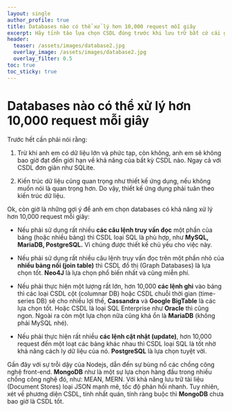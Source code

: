 ```yaml
---
layout: single
author_profile: true
title: Databases nào có thể xử lý hơn 10,000 request mỗi giây
excerpt: Hãy tỉnh táo lựa chọn CSDL đúng trước khi lưu trữ bất cứ cái gì
header:
  teaser: /assets/images/database2.jpg
  overlay_image: /assets/images/database2.jpg
  overlay_filter: 0.5
toc: true
toc_sticky: true
---
```


# Databases nào có thể xử lý hơn 10,000 request mỗi giây

Trước hết cần phải nói rằng:

1. Trừ khi anh em có dữ liệu lớn và phức tạp, còn không, anh em sẽ không bao giờ đạt đến giới hạn về khả năng của bất kỳ CSDL nào. Ngay cả với CSDL đơn giản như SQLite.

2. Kiến trúc dữ liệu cũng quan trọng như thiết kế ứng dụng, nếu không muốn nói là quan trọng hơn. Do vậy, thiết kế ứng dụng phải tuân theo kiến trúc dữ liệu.

Ok, còn giờ là những gợi ý để anh em chọn databases có khả năng xử lý hơn 10,000 request mỗi giây:

- Nếu phải sử dụng rất nhiều **các câu lệnh truy vấn đọc** một phần của bảng (hoặc nhiều bảng) thì CSDL loại SQL là phù hợp, như **MySQL, MariaDB, PostgreSQL.** Vì chúng được thiết kế chủ yếu cho việc này.

- Nếu phải sử dụng rất nhiều câu lệnh truy vấn đọc trên một phần nhỏ của **nhiều bảng nối (join table)** thì CSDL đồ thị (Graph Databases) là lựa chọn tốt. **Neo4J** là lựa chọn phổ biến nhất và cũng miễn phí.

- Nếu phải thực hiện một lượng rất lớn, hơn 10,000 **các lệnh ghi** vào bảng thì các loại CSDL cột (columnar DB) hoặc CSDL chuỗi thời gian (time-series DB) sẽ cho nhiều lợi thế, **Cassandra** và **Google BigTable** là các lựa chọn tốt. Hoặc CSDL là loại SQL Enterprise như **Oracle** thì cũng ngon. Ngoài ra còn một lựa chọn nữa cũng khá ổn là **MariaDB** (không phải MySQL nhé).

- Nếu phải thực hiện rất nhiều **các lệnh cật nhật (update)**, hơn 10,000 request đến một loạt các bảng khác nhau thì CSDL loại SQL là tốt nhờ khả năng cách ly dữ liệu của nó. **PostgreSQL** là lựa chọn tuyệt vời.

Gần đây với sự trỗi dậy của Nodejs, dẫn đến sự bùng nổ các chồng công nghệ front-end. **MongoDB** như là một sự lựa chọn hàng đầu trong nhiều chồng công nghệ đó, như: MEAN, MERN. Với khả năng lưu trữ tài liệu (Document Stores) loại JSON mạnh mẽ, tốc độ phản hồi nhanh. Tuy nhiên, xét về phương diện CSDL, tính nhất quán, tính ràng buộc thì **MongoDB** chưa bao giờ là CSDL tốt.

